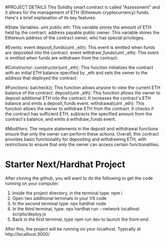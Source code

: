 #PROJECT DETAILS
This Solidity smart contract is called "Assessment" and it allows for the management of ETH (Ethereum cryptocurrency) funds. Here's a brief explanation of its key features:

#State Variables:
uint public eth: This variable stores the amount of ETH held by the contract.
address payable public owner: This variable stores the Ethereum address of the contract owner, who has special privileges.

#Events:
event deposit_funds(uint _eth): This event is emitted when funds are deposited into the contract.
event withdraw_funds(uint _eth): This event is emitted when funds are withdrawn from the contract.

#Constructor:
constructor(uint _eth): This function initializes the contract with an initial ETH balance specified by _eth and sets the owner to the address that deployed the contract.

#Functions:
balcheck(): This function allows anyone to view the current ETH balance of the contract.
deposit(uint _eth): This function allows the owner to deposit additional ETH into the contract. It increases the contract's ETH balance and emits a deposit_funds event.
withdrawal(uint _eth): This function allows the owner to withdraw ETH from the contract. It checks if the contract has sufficient ETH, subtracts the specified amount from the contract's balance, and emits a withdraw_funds event.

#Modifiers:
The require statements in the deposit and withdrawal functions ensure that only the owner can perform these actions.
Overall, this contract provides basic functionality for depositing and withdrawing ETH, with restrictions to ensure that only the owner can access certain functionalities.




# Starter Next/Hardhat Project

After cloning the github, you will want to do the following to get the code running on your computer.

1. Inside the project directory, in the terminal type: npm i
2. Open two additional terminals in your VS code
3. In the second terminal type: npx hardhat node
4. In the third terminal, type: npx hardhat run --network localhost scripts/deploy.js
5. Back in the first terminal, type npm run dev to launch the front-end.

After this, the project will be running on your localhost. 
Typically at http://localhost:3000/
